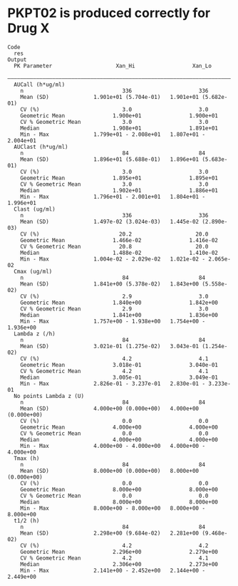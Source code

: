 # PKPT02 is produced correctly for Drug X

    Code
      res
    Output
      PK Parameter                    Xan_Hi                  Xan_Lo        
      ——————————————————————————————————————————————————————————————————————
      AUCall (h*ug/ml)                                                      
        n                               336                     336         
        Mean (SD)              1.901e+01 (5.704e-01)   1.901e+01 (5.682e-01)
        CV (%)                          3.0                     3.0         
        Geometric Mean               1.900e+01               1.900e+01      
        CV % Geometric Mean             3.0                     3.0         
        Median                       1.908e+01               1.891e+01      
        Min - Max              1.799e+01 - 2.008e+01   1.807e+01 - 2.004e+01
      AUClast (h*ug/ml)                                                     
        n                               84                      84          
        Mean (SD)              1.896e+01 (5.688e-01)   1.896e+01 (5.683e-01)
        CV (%)                          3.0                     3.0         
        Geometric Mean               1.895e+01               1.895e+01      
        CV % Geometric Mean             3.0                     3.0         
        Median                       1.902e+01               1.886e+01      
        Min - Max              1.796e+01 - 2.001e+01   1.804e+01 - 1.996e+01
      Clast (ug/ml)                                                         
        n                               336                     336         
        Mean (SD)              1.497e-02 (3.024e-03)   1.445e-02 (2.890e-03)
        CV (%)                         20.2                    20.0         
        Geometric Mean               1.466e-02               1.416e-02      
        CV % Geometric Mean            20.8                    20.0         
        Median                       1.488e-02               1.410e-02      
        Min - Max              1.004e-02 - 2.029e-02   1.021e-02 - 2.065e-02
      Cmax (ug/ml)                                                          
        n                               84                      84          
        Mean (SD)              1.841e+00 (5.378e-02)   1.843e+00 (5.558e-02)
        CV (%)                          2.9                     3.0         
        Geometric Mean               1.840e+00               1.842e+00      
        CV % Geometric Mean             2.9                     3.0         
        Median                       1.841e+00               1.836e+00      
        Min - Max              1.757e+00 - 1.938e+00   1.754e+00 - 1.936e+00
      Lambda z (/h)                                                         
        n                               84                      84          
        Mean (SD)              3.021e-01 (1.275e-02)   3.043e-01 (1.254e-02)
        CV (%)                          4.2                     4.1         
        Geometric Mean               3.018e-01               3.040e-01      
        CV % Geometric Mean             4.2                     4.1         
        Median                       3.005e-01               3.049e-01      
        Min - Max              2.826e-01 - 3.237e-01   2.830e-01 - 3.233e-01
      No points Lambda z (U)                                                
        n                               84                      84          
        Mean (SD)              4.000e+00 (0.000e+00)   4.000e+00 (0.000e+00)
        CV (%)                          0.0                     0.0         
        Geometric Mean               4.000e+00               4.000e+00      
        CV % Geometric Mean             0.0                     0.0         
        Median                       4.000e+00               4.000e+00      
        Min - Max              4.000e+00 - 4.000e+00   4.000e+00 - 4.000e+00
      Tmax (h)                                                              
        n                               84                      84          
        Mean (SD)              8.000e+00 (0.000e+00)   8.000e+00 (0.000e+00)
        CV (%)                          0.0                     0.0         
        Geometric Mean               8.000e+00               8.000e+00      
        CV % Geometric Mean             0.0                     0.0         
        Median                       8.000e+00               8.000e+00      
        Min - Max              8.000e+00 - 8.000e+00   8.000e+00 - 8.000e+00
      t1/2 (h)                                                              
        n                               84                      84          
        Mean (SD)              2.298e+00 (9.684e-02)   2.281e+00 (9.468e-02)
        CV (%)                          4.2                     4.2         
        Geometric Mean               2.296e+00               2.279e+00      
        CV % Geometric Mean             4.2                     4.1         
        Median                       2.306e+00               2.273e+00      
        Min - Max              2.141e+00 - 2.452e+00   2.144e+00 - 2.449e+00


